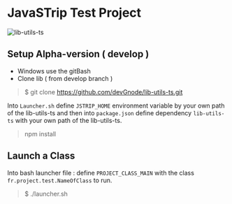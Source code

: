 # JavaSTrip  Test Project

<img src="https://i.ibb.co/tKdfYNv/libutilstsicon128.png" alt="lib-utils-ts" border="0" />

## Setup Alpha-version ( develop )

+ Windows use the gitBash
+ Clone lib ( from develop branch )

> $ git clone https://github.com/devGnode/lib-utils-ts.git

Into `Launcher.sh` define `JSTRIP_HOME` environment variable by your own path of the lib-utils-ts and then into `package.json` define dependency `lib-utils-ts` with your own path of the lib-utils-ts.

> npm install

## Launch a Class

Into bash launcher file : define `PROJECT_CLASS_MAIN`  with the class `fr.project.test.NameOfClass` to run.

> $ ./launcher.sh
